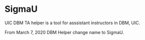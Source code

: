 # SigmaU

UIC DBM TA helper is a tool for asssistant instructors in DBM, UIC.



From March 7, 2020 DBM Helper change name to SigmaU.